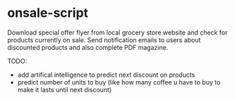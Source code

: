 # onsale-script

Download special offer flyer from local grocery store website and check for
products currently on sale. Send notification emails to users about discounted
products and also complete PDF magazine.

TODO:
- add artifical intelligence to predict next discount on products
- predict number of units to buy (like how many coffee u have to buy to make it lasts until next discount)
